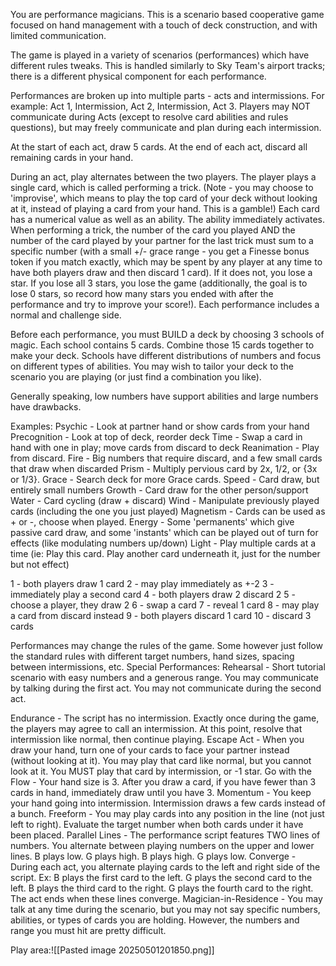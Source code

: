 You are performance magicians.
This is a scenario based cooperative game focused on hand management with a touch of deck construction, and with limited communication.

The game is played in a variety of scenarios (performances) which have different rules tweaks. This is handled similarly to Sky Team's airport tracks; there is a different physical component for each performance.

Performances are broken up into multiple parts - acts and intermissions. For example: Act 1, Intermission, Act 2, Intermission, Act 3. Players may NOT communicate during Acts (except to resolve card abilities and rules questions), but may freely communicate and plan during each intermission. 

At the start of each act, draw 5 cards. At the end of each act, discard all remaining cards in your hand.

During an act, play alternates between the two players. The player plays a single card, which is called performing a trick. (Note - you may choose to 'improvise', which means to play the top card of your deck without looking at it, instead of playing a card from your hand. This is a gamble!) Each card has a numerical value as well as an ability. The ability immediately activates. When performing a trick, the number of the card you played AND the number of the card played by your partner for the last trick must sum to a specific number (with a small +/- grace range - you get a Finesse bonus token if you match exactly, which may be spent by any player at any time to have both players draw and then discard 1 card). If it does not, you lose a star. If you lose all 3 stars, you lose the game (additionally, the goal is to lose 0 stars, so record how many stars you ended with after the performance and try to improve your score!). Each performance includes a normal and challenge side.

Before each performance, you must BUILD a deck by choosing 3 schools of magic. Each school contains 5 cards. Combine those 15 cards together to make your deck. Schools have different distributions of numbers and focus on different types of abilities. You may wish to tailor your deck to the scenario you are playing (or just find a combination you like). 

Generally speaking, low numbers have support abilities and large numbers have drawbacks.

Examples:
Psychic - Look at partner hand or show cards from your hand
Precognition - Look at top of deck, reorder deck
Time - Swap a card in hand with one in play; move cards from discard to deck
Reanimation - Play from discard. 
Fire - Big numbers that require discard, and a few small cards that draw when discarded
Prism - Multiply pervious card by 2x, 1/2, or {3x or 1/3}.
Grace - Search deck for more Grace cards.
Speed - Card draw, but entirely small numbers
Growth - Card draw for the other person/support
Water - Card cycling (draw + discard)
Wind - Manipulate previously played cards (including the one you just played)
Magnetism - Cards can be used as + or -, choose when played.
Energy - Some 'permanents' which give passive card draw, and some 'instants' which can be played out of turn for effects (like modulating numbers up/down)
Light - Play multiple cards at a time (ie: Play this card. Play another card underneath it, just for the number but not effect)

1 - both players draw 1 card
2 - may play immediately as +-2
3 - immediately play a second card
4 - both players draw 2 discard 2
5 - choose a player, they draw 2
6 - swap a card
7 - reveal 1 card
8 - may play a card from discard instead
9 - both players discard 1 card 
10 - discard 3 cards

Performances may change the rules of the game. Some however just follow the standard rules with different target numbers, hand sizes, spacing between intermissions, etc.
Special Performances:
Rehearsal - Short tutorial scenario with easy numbers and a generous range. You may communicate by talking during the first act. You may not communicate during the second act. 

Endurance - The script has no intermission. Exactly once during the game, the players may agree to call an intermission. At this point, resolve that intermission like normal, then continue playing. 
Escape Act - When you draw your hand, turn one of your cards to face your partner instead (without looking at it). You may play that card like normal, but you cannot look at it. You MUST play that card by intermission, or -1 star.
Go with the Flow - Your hand size is 3. After you draw a card, if you have fewer than 3 cards in hand, immediately draw until you have 3.
Momentum - You keep your hand going into intermission. Intermission draws a few cards instead of a bunch.
Freeform - You may play cards into any position in the line (not just left to right). Evaluate the target number when both cards under it have been placed.
Parallel Lines - The performance script features TWO lines of numbers. You alternate between playing numbers on the upper and lower lines. B plays low. G plays high. B plays high. G plays low.
Converge - During each act, you alternate playing cards to the left and right side of the script. Ex: B plays the first card to the left. G plays the second card to the left. B plays the third card to the right. G plays the fourth card to the right. The act ends when these lines converge.
Magician-in-Residence - You may talk at any time during the scenario, but you may not say specific numbers, abilities, or types of cards you are holding. However, the numbers and range you must hit are pretty difficult.




Play area:![[Pasted image 20250501201850.png]]